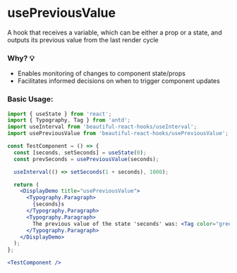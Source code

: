 # usePreviousValue

A hook that receives a variable, which can be either a prop or a state, and outputs its previous value from the last render cycle

### Why? 💡

- Enables monitoring of changes to component state/props
- Facilitates informed decisions on when to trigger component updates

### Basic Usage:

```jsx harmony
import { useState } from 'react';
import { Typography, Tag } from 'antd';
import useInterval from 'beautiful-react-hooks/useInterval';
import usePreviousValue from 'beautiful-react-hooks/usePreviousValue';

const TestComponent = () => {
  const [seconds, setSeconds] = useState(0);
  const prevSeconds = usePreviousValue(seconds);

  useInterval(() => setSeconds(1 + seconds), 1000);

  return (
    <DisplayDemo title="usePreviousValue">
      <Typography.Paragraph>
        {seconds}s
      </Typography.Paragraph>
      <Typography.Paragraph>
        The previous value of the state 'seconds' was: <Tag color="green">{prevSeconds}</Tag>
      </Typography.Paragraph>
    </DisplayDemo>
  );
};

<TestComponent />
```

<!-- Types -->